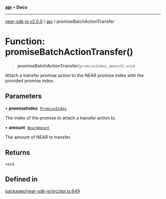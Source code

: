 [**api**](../README.md) • **Docs**

***

[near-sdk-js v2.0.0](../../packages.md) / [api](../README.md) / promiseBatchActionTransfer

# Function: promiseBatchActionTransfer()

> **promiseBatchActionTransfer**(`promiseIndex`, `amount`): `void`

Attach a transfer promise action to the NEAR promise index with the provided promise index.

## Parameters

• **promiseIndex**: [`PromiseIndex`](../../utils/type-aliases/PromiseIndex.md)

The index of the promise to attach a transfer action to.

• **amount**: [`NearAmount`](../../utils/type-aliases/NearAmount.md)

The amount of NEAR to transfer.

## Returns

`void`

## Defined in

[packages/near-sdk-js/src/api.ts:649](https://github.com/dim-daskalov/near-sdk-js/blob/53243ead20439b18f13476ccccdb08a3226b9136/packages/near-sdk-js/src/api.ts#L649)

